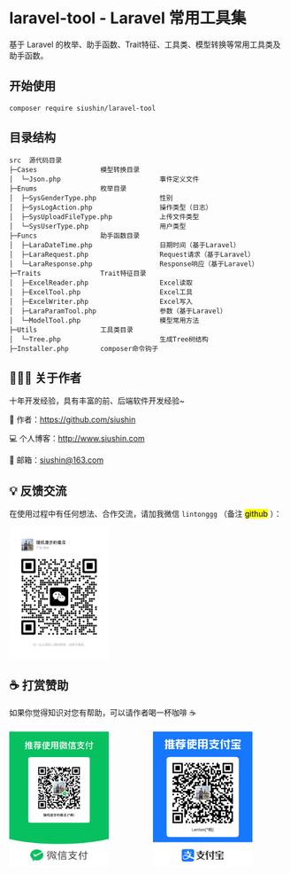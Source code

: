 # laravel-tool - Laravel 常用工具集

基于 Laravel 的枚举、助手函数、Trait特征、工具类、模型转换等常用工具类及助手函数。

## 开始使用

```shell
composer require siushin/laravel-tool
```

## 目录结构

```text
src  源代码目录
├─Cases                模型转换目录
│  └─Json.php                         事件定义文件
├─Enums                枚举目录
│  ├─SysGenderType.php                性别
│  ├─SysLogAction.php                 操作类型（日志）
│  ├─SysUploadFileType.php            上传文件类型
│  └─SysUserType.php                  用户类型
├─Funcs                助手函数目录
│  ├─LaraDateTime.php                 日期时间（基于Laravel）
│  ├─LaraRequest.php                  Request请求（基于Laravel）
│  └─LaraResponse.php                 Response响应（基于Laravel）
├─Traits               Trait特征目录
│  ├─ExcelReader.php                  Excel读取
│  ├─ExcelTool.php                    Excel工具
│  ├─ExcelWriter.php                  Excel写入
│  ├─LaraParamTool.php                参数（基于Laravel）
│  └─ModelTool.php                    模型常用方法
├─Utils                工具类目录
│  └─Tree.php                         生成Tree树结构
├─Installer.php        composer命令钩子
```

## 🧑🏻‍💻 关于作者

十年开发经验，具有丰富的前、后端软件开发经验~

👤 作者：<https://github.com/siushin>

💻 个人博客：<http://www.siushin.com>

📮 邮箱：<a href="mailto:siushin@163.com">siushin@163.com</a>

## 💡 反馈交流

在使用过程中有任何想法、合作交流，请加我微信 `lintonggg` （备注 <mark>github</mark> ）：

<img src="https://raw.githubusercontent.com/siushin/doc/refs/heads/main/docs/public/%E5%BE%AE%E4%BF%A1%E4%BA%8C%E7%BB%B4%E7%A0%81.jpg" alt="添加我微信备注「github」" style="width: 180px;" />

## ☕️ 打赏赞助

如果你觉得知识对您有帮助，可以请作者喝一杯咖啡 ☕️

<div class="coffee" style="display: flex;align-items: center;margin-top: 20px;">
<img src="https://raw.githubusercontent.com/siushin/doc/refs/heads/main/docs/public/%E5%BE%AE%E4%BF%A1%E6%94%B6%E6%AC%BE%E7%A0%81.jpg" alt="微信收款码" style="width: 180px;margin-right: 80px;" />
<img src="https://raw.githubusercontent.com/siushin/doc/refs/heads/main/docs/public/%E6%94%AF%E4%BB%98%E5%AE%9D%E6%94%B6%E6%AC%BE%E7%A0%81.jpg" alt="支付宝收款码" style="width: 180px;" />
</div>